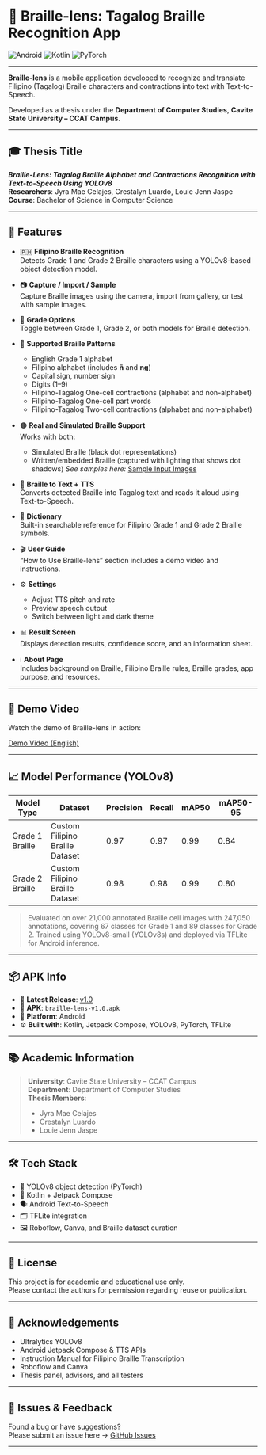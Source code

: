 # 📱 Braille-lens: Tagalog Braille Recognition App

![Android](https://img.shields.io/badge/Android-3DDC84?style=for-the-badge&logo=android&logoColor=white)
![Kotlin](https://img.shields.io/badge/kotlin-%237F52FF.svg?style=for-the-badge&logo=kotlin&logoColor=white)
![PyTorch](https://img.shields.io/badge/PyTorch-%23EE4C2C.svg?style=for-the-badge&logo=PyTorch&logoColor=white)

---

**Braille-lens** is a mobile application developed to recognize and translate Filipino (Tagalog) Braille characters and contractions into text with Text-to-Speech.  

Developed as a thesis under the **Department of Computer Studies**, **Cavite State University – CCAT Campus**.

---

## 🎓 Thesis Title

**_Braille-Lens: Tagalog Braille Alphabet and Contractions Recognition with Text-to-Speech Using YOLOv8_**  
**Researchers**: Jyra Mae Celajes, Crestalyn Luardo, Louie Jenn Jaspe  
**Course**: Bachelor of Science in Computer Science

---

## 🧠 Features

- 🇵🇭 **Filipino Braille Recognition**  
  Detects Grade 1 and Grade 2 Braille characters using a YOLOv8-based object detection model.

- 📷 **Capture / Import / Sample**  
  Capture Braille images using the camera, import from gallery, or test with sample images.

- 🔄 **Grade Options**  
  Toggle between Grade 1, Grade 2, or both models for Braille detection.

- 🧠 **Supported Braille Patterns**
  - English Grade 1 alphabet  
  - Filipino alphabet (includes **ñ** and **ng**)  
  - Capital sign, number sign  
  - Digits (1–9)  
  - Filipino-Tagalog One-cell contractions (alphabet and non-alphabet)  
  - Filipino-Tagalog One-cell part words  
  - Filipino-Tagalog Two-cell contractions (alphabet and non-alphabet)

- 🟤 **Real and Simulated Braille Support**  
  Works with both:
  - Simulated Braille (black dot representations)
  - Written/embedded Braille (captured with lighting that shows dot shadows)
_See samples here:_ [Sample Input Images](https://drive.google.com/drive/folders/1EsSBbHq_mlTkhx3lyY38UYMZQOD6b178?usp=drive_link)

- 📝 **Braille to Text + TTS**  
  Converts detected Braille into Tagalog text and reads it aloud using Text-to-Speech.

- 📖 **Dictionary**  
  Built-in searchable reference for Filipino Grade 1 and Grade 2 Braille symbols.

- 🎬 **User Guide**  
  “How to Use Braille-lens” section includes a demo video and instructions.

- ⚙️ **Settings**  
  - Adjust TTS pitch and rate  
  - Preview speech output  
  - Switch between light and dark theme

- 📊 **Result Screen**  
  Displays detection results, confidence score, and an information sheet.

- ℹ️ **About Page**  
  Includes background on Braille, Filipino Braille rules, Braille grades, app purpose, and resources.

---

## 🎥 Demo Video

Watch the demo of Braille-lens in action:

[Demo Video (English)](https://drive.google.com/file/d/1z8Z42ei2bMmutK8rciqKvnvAoepmRwfd/view?usp=drive_link)

---

## 📈 Model Performance (YOLOv8)

| Model Type        | Dataset                       | Precision | Recall | mAP50 | mAP50-95 |
|-------------------|-------------------------------|-----------|--------|--------|-----------|
| Grade 1 Braille   | Custom Filipino Braille Dataset | 0.97      | 0.97   | 0.99   | 0.84      |
| Grade 2 Braille   | Custom Filipino Braille Dataset | 0.98      | 0.98   | 0.99   | 0.80      |

> Evaluated on over 21,000 annotated Braille cell images with 247,050 annotations, covering 67 classes for Grade 1 and 89 classes for Grade 2. Trained using YOLOv8-small (YOLOv8s) and deployed via TFLite for Android inference.

---

## 📦 APK Info

- 🔖 **Latest Release**: [v1.0](https://github.com/aemiio/braille-lens-kotlin/releases)
- 📁 **APK**: `braille-lens-v1.0.apk`
- 📱 **Platform**: Android
- ⚙️ **Built with**: Kotlin, Jetpack Compose, YOLOv8, PyTorch, TFLite

---

## 📚 Academic Information

> **University**: Cavite State University – CCAT Campus  
> **Department**: Department of Computer Studies  
> **Thesis Members**:
> - Jyra Mae Celajes  
> - Crestalyn Luardo  
> - Louie Jenn Jaspe

---

## 🛠 Tech Stack

- 🧠 YOLOv8 object detection (PyTorch)
- 📱 Kotlin + Jetpack Compose
- 🗣️ Android Text-to-Speech
- 🗂️ TFLite integration
- 🖼️ Roboflow, Canva, and Braille dataset curation

---

## 📄 License

This project is for academic and educational use only.  
Please contact the authors for permission regarding reuse or publication.

---

## 🙌 Acknowledgements

- Ultralytics YOLOv8  
- Android Jetpack Compose & TTS APIs  
- Instruction Manual for Filipino Braille Transcription  
- Roboflow and Canva  
- Thesis panel, advisors, and all testers

---

## 🐛 Issues & Feedback

Found a bug or have suggestions?  
Please submit an issue here → [GitHub Issues](https://github.com/aemiio/braille-lens-kotlin/issues)

---

